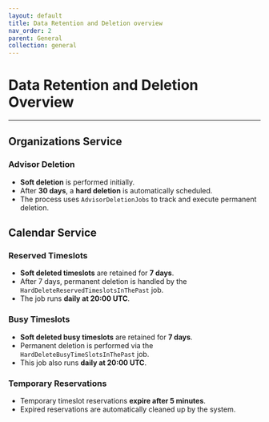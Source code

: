```yaml
---
layout: default
title: Data Retention and Deletion overview
nav_order: 2
parent: General
collection: general
---
```

# Data Retention and Deletion Overview

---

## Organizations Service

### Advisor Deletion

- **Soft deletion** is performed initially.
- After **30 days**, a **hard deletion** is automatically scheduled.
- The process uses `AdvisorDeletionJobs` to track and execute permanent deletion.



## Calendar Service

### Reserved Timeslots

- **Soft deleted timeslots** are retained for **7 days**.
- After 7 days, permanent deletion is handled by the `HardDeleteReservedTimeslotsInThePast` job.
- The job runs **daily at 20:00 UTC**.

### Busy Timeslots

- **Soft deleted busy timeslots** are retained for **7 days**.
- Permanent deletion is performed via the `HardDeleteBusyTimeSlotsInThePast` job.
- This job also runs **daily at 20:00 UTC**.

### Temporary Reservations

- Temporary timeslot reservations **expire after 5 minutes**.
- Expired reservations are automatically cleaned up by the system.
